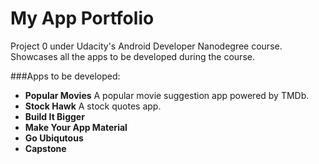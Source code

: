 # My App Portfolio

Project 0 under Udacity's Android Developer Nanodegree course. Showcases all the apps to be developed during the course.

###Apps to be developed:
* **Popular Movies**
A popular movie suggestion app powered by TMDb.
* **Stock Hawk**
A stock quotes app.
* **Build It Bigger**
* **Make Your App Material**
* **Go Ubiqutous**
* **Capstone**

